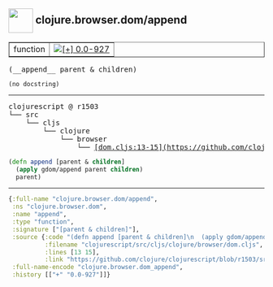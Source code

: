 ## <img width="48px" valign="middle" src="http://i.imgur.com/Hi20huC.png"> clojure.browser.dom/append

 <table border="1">
<tr>
<td>function</td>
<td><a href="https://github.com/cljsinfo/api-refs/tree/0.0-927"><img valign="middle" alt="[+] 0.0-927" src="https://img.shields.io/badge/+-0.0--927-lightgrey.svg"></a> </td>
</tr>
</table>

 <samp>
(__append__ parent & children)<br>
</samp>

```
(no docstring)
```

---

 <pre>
clojurescript @ r1503
└── src
    └── cljs
        └── clojure
            └── browser
                └── <ins>[dom.cljs:13-15](https://github.com/clojure/clojurescript/blob/r1503/src/cljs/clojure/browser/dom.cljs#L13-L15)</ins>
</pre>

```clj
(defn append [parent & children]
  (apply gdom/append parent children)
  parent)
```


---

```clj
{:full-name "clojure.browser.dom/append",
 :ns "clojure.browser.dom",
 :name "append",
 :type "function",
 :signature ["[parent & children]"],
 :source {:code "(defn append [parent & children]\n  (apply gdom/append parent children)\n  parent)",
          :filename "clojurescript/src/cljs/clojure/browser/dom.cljs",
          :lines [13 15],
          :link "https://github.com/clojure/clojurescript/blob/r1503/src/cljs/clojure/browser/dom.cljs#L13-L15"},
 :full-name-encode "clojure.browser.dom_append",
 :history [["+" "0.0-927"]]}

```
